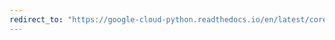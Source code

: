 ```yaml
---
redirect_to: "https://google-cloud-python.readthedocs.io/en/latest/core/page_iterator.html"
---
```

